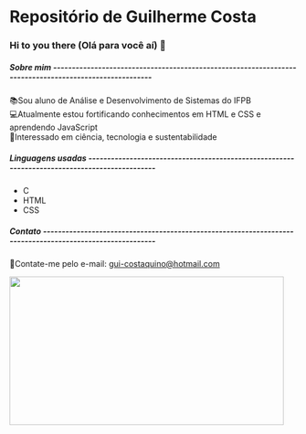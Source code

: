 # Repositório de Guilherme Costa
### Hi to you there (Olá para você aí) 👋
##### Sobre mim -------------------------------------------------------------------------------------------------------
📚Sou aluno de Análise e Desenvolvimento de Sistemas do IFPB  
💻Atualmente estou fortificando conhecimentos em HTML e CSS e aprendendo JavaScript  
🌱Interessado em ciência, tecnologia e sustentabilidade 
##### Linguagens usadas ----------------------------------------------------------------------------------------------
* C
* HTML
* CSS
##### Contato ----------------------------------------------------------------------------------------------------------
📧Contate-me pelo e-mail: gui-costaquino@hotmail.com  

<img src="https://www.wallpapers13.com/wp-content/uploads/2018/11/Dolomiti-Italy-Autumn-Lago-Antorno-landscape-photography-Desktop-HD-Wallpaper-For-PC-Tablet-And-Mobile-3840x2400-840x525.jpg" width="480" height="260"/>
